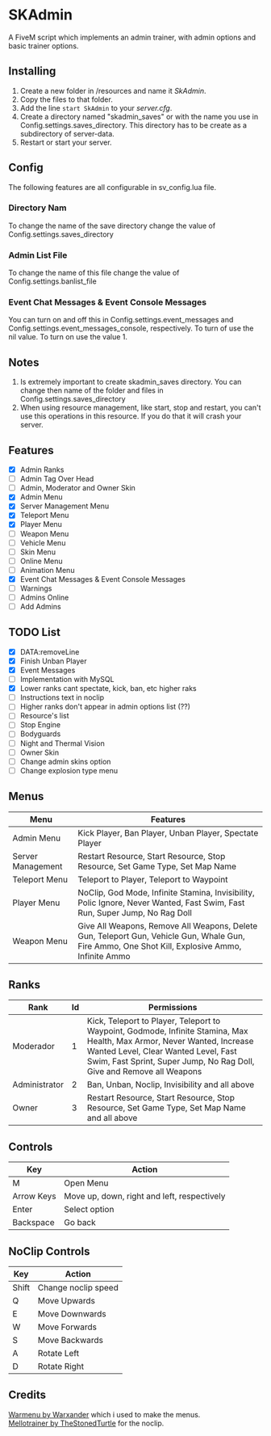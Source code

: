 # SKAdmin
A FiveM script which implements an admin trainer, with admin options and basic trainer options.

## Installing
1. Create a new folder in /resources and name it *SkAdmin*.
2. Copy the files to that folder.
3. Add the line ```start SkAdmin``` to your *server.cfg*.
4. Create a directory named "skadmin_saves" or with the name you use in Config.settings.saves_directory. This directory has to be create as a subdirectory of server-data.
4. Restart or start your server.

## Config
The following features are all configurable in sv_config.lua file.

### Directory Nam
To change the name of the save directory change the value of Config.settings.saves_directory

### Admin List File
To change the name of this file change the value of Config.settings.banlist_file

### Event Chat Messages & Event Console Messages
You can turn on and off this in Config.settings.event_messages and Config.settings.event_messages_console, respectively.
To turn of use the nil value. To turn on use the value 1.

## Notes
1. Is extremely important to create skadmin_saves directory. You can change then name of the folder and files in Config.settings.saves_directory
2. When using resource management, like start, stop and restart, you can't use this operations in this resource. If you do that it will crash your server.

## Features
- [X] Admin Ranks
- [ ] Admin Tag Over Head
- [ ] Admin, Moderator and Owner Skin
- [X] Admin Menu
- [X] Server Management Menu
- [X] Teleport Menu
- [X] Player Menu
- [ ] Weapon Menu
- [ ] Vehicle Menu
- [ ] Skin Menu
- [ ] Online Menu
- [ ] Animation Menu
- [X] Event Chat Messages & Event Console Messages
- [ ] Warnings
- [ ] Admins Online
- [ ] Add Admins

## TODO List
- [X] DATA:removeLine
- [X] Finish Unban Player
- [X] Event Messages
- [ ] Implementation with MySQL
- [X] Lower ranks cant spectate, kick, ban, etc higher raks
- [ ] Instructions text in noclip
- [ ] Higher ranks don't appear in admin options list (??)
- [ ] Resource's list
- [ ] Stop Engine
- [ ] Bodyguards
- [ ] Night and Thermal Vision
- [ ] Owner Skin
- [ ] Change admin skins option
- [ ] Change explosion type menu

## Menus
| Menu              | Features                                                                                                                   |
|-------------------|----------------------------------------------------------------------------------------------------------------------------|
| Admin Menu        | Kick Player, Ban Player, Unban Player, Spectate Player                                                                     |
| Server Management | Restart Resource, Start Resource, Stop Resource, Set Game Type, Set Map Name                                               |
| Teleport Menu     | Teleport to Player, Teleport to Waypoint                                                                                   |
| Player Menu       | NoClip, God Mode, Infinite Stamina, Invisibility, Polic Ignore, Never Wanted, Fast Swim, Fast Run, Super Jump, No Rag Doll |
| Weapon Menu       | Give All Weapons, Remove All Weapons,  Delete Gun, Teleport Gun, Vehicle Gun, Whale Gun, Fire Ammo, One Shot Kill, Explosive Ammo, Infinite Ammo                                                                                                                    |

## Ranks
| Rank          | Id | Permissions                                                                                |
|---------------|----|--------------------------------------------------------------------------------------------|
| Moderador     | 1  | Kick, Teleport to Player, Teleport to Waypoint, Godmode, Infinite Stamina, Max Health, Max Armor, Never Wanted, Increase Wanted Level, Clear Wanted Level, Fast Swim, Fast Sprint, Super Jump, No Rag Doll, Give and Remove all Weapons                                                             |
| Administrator | 2  | Ban, Unban, Noclip, Invisibility and all above                                             |
| Owner         | 3  | Restart Resource, Start Resource, Stop Resource, Set Game Type, Set Map Name and all above |

## Controls
| Key        | Action                                      |
|------------|---------------------------------------------|
| M          | Open Menu                                   |
| Arrow Keys | Move up, down, right and left, respectively |
| Enter      | Select option                               |
| Backspace  | Go back                                     |

## NoClip Controls
| Key   | Action              |
|-------|---------------------|
| Shift | Change noclip speed |
| Q     | Move Upwards        |
| E     | Move Downwards      |
| W     | Move Forwards       |
| S     | Move Backwards      |
| A     | Rotate Left         |
| D     | Rotate Right        |

## Credits
[Warmenu by Warxander](https://github.com/adikanchukov/warmenu) which i used to make the menus.  
[Mellotrainer by TheStonedTurtle](https://github.com/TheStonedTurtle/mellotrainer) for the noclip.  
